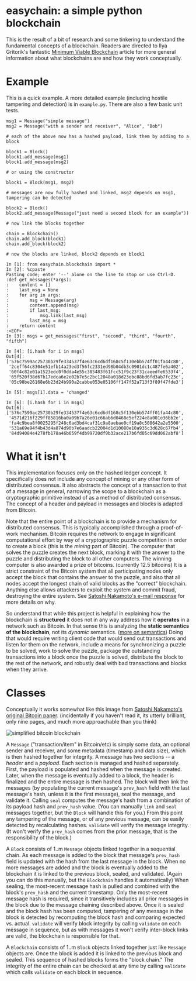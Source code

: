 # easychain: a simple python blockchain

This is the result of a bit of research and some tinkering to understand the fundamental concepts of a blockchain. Readers are directed to Ilya Gritorik's fantastic [Minimum Viable Blockchain](https://www.igvita.com/2014/05/05/minimum-viable-block-chain/) article for more general information about what blockchains are and how they work conceptually.

# Example

This is a quick example. A more detailed example (including hostile tampering and detection) is in `example.py`. There are also a few basic unit tests.

    msg1 = Message("simple message")
    msg2 = Message("with a sender and receiver", "Alice", "Bob")
    
    # each of the above now has a hashed payload, link them by adding to a block

    block1 = Block()
    block1.add_message(msg1)
    block1.add_message(msg2)

    # or using the constructor

    block1 = Block(msg1, msg2)

    # messages are now fully hashed and linked, msg2 depends on msg1, tampering can be detected

    block2 = Block()
    block2.add_message(Message("just need a second block for an example"))

    # now link the blocks together

    chain = Blockchain()
    chain.add_block(block1)
    chain.add_block(block2)

    # now the blocks are linked, block2 depends on block1
    
    In [1]: from easychain.blockchain import *
    In [2]: %cpaste
    Pasting code; enter '--' alone on the line to stop or use Ctrl-D.
    :def get_messages(*args):
    :    content = []
    :    last_msg = None
    :    for arg in args:
    :        msg = Message(arg)
    :        content.append(msg)
    :        if last_msg:
    :            msg.link(last_msg)
    :        last_msg = msg
    :    return content
    :<EOF>
    In [3]: msgs = get_messages("first", "second", "third", "fourth", "fifth")

    In [4]: [i.hash for i in msgs]
    Out[4]:
    ['576c7599ac25730b29fe334537f4e63c6cd6df168c5f130ebb574ff01fa44c80',
     '2ceff64c8304e51efb14a23ed3f56fc2331ed98b04db3c0901dc1c487fe6a402',
     '60f4c82e01a1523edc0f0dda4e55c385483f61fcc51f9c23f31caeedfe6533f4',
     '65f520f38d67b17edca6e2e02b7e5c2bc12048a018d23ebc88bd6fd3ab7fc23c',
     '05c98be26168e6b23d24b990a2cabbe053e05106ff147f52a713f3f89f47fde3']

    In [5]: msgs[1].data = 'changed'

    In [6]: [i.hash for i in msgs]
    Out[6]:
    ['576c7599ac25730b29fe334537f4e63c6cd6df168c5f130ebb574ff01fa44c80',
     '4571d216f229ff85816ba0a09b7a26e01c66ab6d0468e5ef224e8a001e36bb2e',
     'fa4c9bea8f0025295f248c6ad3bd4caf31c9a8aebae0cf19a8c508642a2e5500',
     '531a69e94f4b43d4a874d90b7e6aadcb22004d1d10080e10a935c3d628c67fb4',
     '84d94084e4278fb178a46b659f4db99720df9b32ace217b6fd05c69dd062abf8']



# What it isn't

This implementation focuses *only* on the hashed ledger concept. It specifically does not include any concept of mining or any other form of 
distributed consensus. It also abstracts the concept of a transaction to that of a message in general, narrowing the scope to a blockchain as a cryptographic primitive instead of as a method of distributed consensus. The concept of a header and payload in messages and blocks is adapted from Bitcoin.

Note that the entire point of a blockchain is to provide a mechanism for distributed consensus. This is typically accomplished through a proof-of-work mechanism. Bitcoin requires the network to engage in significant computational effort by way of a cryptographic puzzle competition in order to create a block (this is the *mining* part of Bitcoin). The computer that solves the puzzle creates the next block, marking it with the answer to the puzzle and distributing the block to all other computers. The winning computer is also awarded a prize of bitcoins. (currently 12.5 bitcoins) It is a strict constraint of the Bitcoin system that all participating nodes only accept the block that contains the answer to the puzzle, and also that all nodes accept the longest chain of valid blocks as the "correct" blockchain. Anything else allows attackers to exploit the system and commit fraud, destroying the entire system. See [Satoshi Nakamoto's e-mail response](http://satoshi.nakamotoinstitute.org/emails/cryptography/6/) for more details on why.

So understand that while this project is helpful in explaining how the blockchain is **structured** it does not in any way address how it **operates** in a network such as Bitcoin. In that sense this is analyzing the **static semantics of the blockchain**, not its *dynamic* semantics. ([more on semantics](http://cs.lmu.edu/~ray/notes/plspec/)) Doing that would require writing client code that would send out transactions and listen for them on the network, include a means for synchronizing a puzzle to be solved, work to solve the puzzle, package the outstanding transactions into a block once the puzzle is solved, distribute the block to the rest of the network, and robustly deal with bad transactions and blocks when they arrive.

# Classes

Conceptually it works somewhat like this image from [Satoshi Nakamoto's original Bitcoin paper](https://bitcoin.org/bitcoin.pdf). (incidentally if you haven't read it, its utterly brilliant, only nine pages, and much more approachable than you think)

![simplified bitcoin blockchain](https://i.imgur.com/hZObTJN.png)

A `Message` ("transaction/item" in Bitcoin/etc) is simply some data, an optional sender and receiver, and some metadata (timestamp and data size), which is then hashed together for integrity. A message has two sections -- a *header* and a *payload*. Each section is managed and hashed separately. First, the payload is populated and hashed when the message is created. Later, when the message is eventually added to a block, the header is finalized and the entire message is then hashed. The block will then link the messages (by populating the current message's `prev_hash` field with the last message's hash, unless it is the first message), seal the message, and validate it. Calling `seal` computes the message's hash from a combination of its payload hash and `prev_hash` value. (You can manually `link` and `seal` messages together, but the `Block` will handle this for you.) From this point any tampering of the message, or of any previous message, can be easily detected by recalculating hashes. `validate` will verify the message integrity. (It won't verify the `prev_hash` comes from the prior message, that is the responsibility of the block.)

A `Block` consists of 1..m `Message` objects linked together in a sequential chain. As each message is added to the block that message's `prev_hash` field is updated with the hash from the last message in the block. When no more messages are added and the block is eventually added to the blockchain it is linked to the previous block, sealed, and validated. (Again you can do this manually, but the `Blockchain` handles it automatically) When sealing, the most-recent message hash is pulled and combined with the block's `prev_hash` and the current timestamp. Only the most-recent message hash is required, since it transitively includes all prior messages in the block due to the message chaining described above. Once it is sealed and the block hash has been computed, tampering of any message in the block is detected by recomputing the block hash and comparing expected vs. actual. `validate` will verify block integrity by calling `validate` on each message in sequence, but as with messages it won't verify inter-block links are valid, the blockchain is responsible for that.

A `Blockchain` consists of 1..m `Block` objects linked together just like `Message` objects are. Once the block is added it is linked to the previous block and sealed. This sequence of hashed blocks forms the "block chain." The integrity of the entire chain can be checked at any time by calling `validate` which calls `validate` on each block in sequence.
